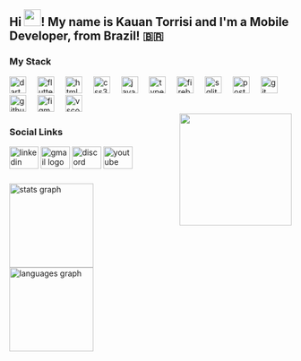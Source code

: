 <h2 align="left">Hi <img src="https://raw.githubusercontent.com/kaueMarques/kaueMarques/master/hi.gif" height="30px">! My name is Kauan Torrisi and I'm a Mobile Developer, from Brazil! 🇧🇷</h2>

###

### My Stack
<div align="left" justify-content="space-around">
  <img src="https://cdn.jsdelivr.net/gh/devicons/devicon/icons/dart/dart-original.svg" height="30" alt="dart logo"  />
  <img width="12" />
  <img src="https://cdn.jsdelivr.net/gh/devicons/devicon/icons/flutter/flutter-original.svg" height="30" alt="flutter logo"  />
  <img width="12" />
  <img src="https://cdn.jsdelivr.net/gh/devicons/devicon/icons/html5/html5-original.svg" height="30" alt="html5 logo"  />
  <img width="12" />
  <img src="https://cdn.jsdelivr.net/gh/devicons/devicon/icons/css3/css3-original.svg" height="30" alt="css3 logo"  />
  <img width="12" />
  <img src="https://cdn.jsdelivr.net/gh/devicons/devicon/icons/javascript/javascript-original.svg" height="30" alt="javascript logo"  />
  <img width="12" />
  <img src="https://cdn.jsdelivr.net/gh/devicons/devicon/icons/typescript/typescript-original.svg" height="30" alt="typescript logo"  />
  <img width="12" />
  <img src="https://cdn.jsdelivr.net/gh/devicons/devicon/icons/firebase/firebase-plain.svg" height="30" alt="firebase logo"  />
  <img width="12" />
  <img src="https://cdn.jsdelivr.net/gh/devicons/devicon/icons/sqlite/sqlite-original.svg" height="30" alt="sqlite logo"  />
  <img width="12" />
  <img src="https://cdn.jsdelivr.net/gh/devicons/devicon/icons/postgresql/postgresql-original.svg" height="30" alt="postgresql logo"  />
  <img width="12" />
  <img src="https://cdn.jsdelivr.net/gh/devicons/devicon/icons/git/git-original.svg" height="30" alt="git logo"  />
  <img width="12" />
  <img src="https://cdn.jsdelivr.net/gh/devicons/devicon/icons/github/github-original.svg" height="30" alt="github logo"  />
  <img width="12" />
  <img src="https://cdn.jsdelivr.net/gh/devicons/devicon/icons/figma/figma-original.svg" height="30" alt="figma logo"  />
  <img width="12" />
  <img src="https://cdn.jsdelivr.net/gh/devicons/devicon/icons/vscode/vscode-original.svg" height="30" alt="vscode logo"  />
  <div align="left">
    <img align="right" height="200" src="https://media1.tenor.com/m/y2JXkY1pXkwAAAAC/cat-computer.gif" />
  </div>
</div>

###

### Social Links
<div align="left">
  <img src="https://raw.githubusercontent.com/maurodesouza/profile-readme-generator/master/src/assets/icons/social/linkedin/default.svg" width="52" height="40" alt="linkedin logo"  />
  <img src="https://raw.githubusercontent.com/maurodesouza/profile-readme-generator/master/src/assets/icons/social/gmail/default.svg" width="52" height="40" alt="gmail logo"  />
  <img src="https://raw.githubusercontent.com/maurodesouza/profile-readme-generator/master/src/assets/icons/social/discord/default.svg" width="52" height="40" alt="discord logo"  />
  <img src="https://raw.githubusercontent.com/maurodesouza/profile-readme-generator/master/src/assets/icons/social/youtube/default.svg" width="52" height="40" alt="youtube logo"  />
</div>

###

<div align="left">
  <img src="https://github-readme-stats.vercel.app/api?username=kauantorrisi&hide_title=false&hide_rank=false&show_icons=true&include_all_commits=true&count_private=true&disable_animations=false&theme=holi&locale=en&hide_border=false&order=1" height="150" alt="stats graph"  />
  <img src="https://github-readme-stats.vercel.app/api/top-langs?username=kauantorrisi&locale=en&hide_title=false&layout=compact&card_width=320&langs_count=5&theme=holi&hide_border=false&order=2" height="150" alt="languages graph"  />
</div>

###

<!--<h1 align="left">Hi <img src="https://raw.githubusercontent.com/kaueMarques/kaueMarques/master/hi.gif" height="30px">, I'm Kauan Torrisi</h1>


- 👨🏻‍💻 Junior front-end developer, future full-stack developer.
- 🎦 I will start posting videos on [youtube.com/kauantorrisi](https://www.youtube.com/channel/UCzel-IYZZqn40Cd0Q6KD29A)
- 💬 Ask me about JavaScript, HTML, CSS, Dart, Flutter
- 🎲 More at [kauantorrisi.dev](#)

<br><br>

## Contact

<p align="left" style="background:green">
<a href="https://www.linkedin.com/in/kauan-torrisi-42541a1b7/)" target="_blank">
  <img align="center" src="https://img.shields.io/badge/-kauantorrisi-05122A?style=flat&logo=linkedin" alt="linkedin"/>
</a>
<a href="https://instagram.com/kauantorrisii" target="_blank">
 <img align="center" src="https://img.shields.io/badge/-kauantorrisi-05122A?style=flat&logo=instagram" alt="instagram"/>
</a>
<a href="https://www.youtube.com/channel/UCzel-IYZZqn40Cd0Q6KD29A" target="_blank">
 <img align="center" src="https://img.shields.io/badge/-kauantorrisi-05122A?style=flat&logo=youtube" alt="youtube"/>
</a>
</p>
